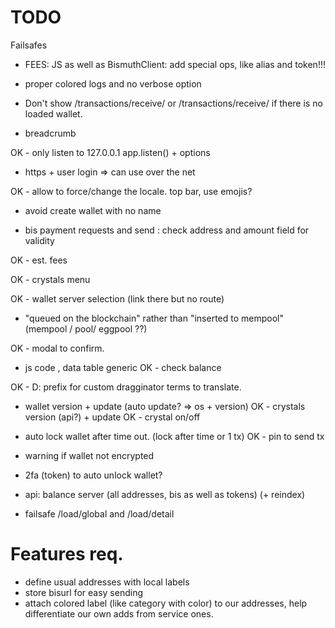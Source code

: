 # TODO

Failsafes

- FEES: JS as well as BismuthClient: add special ops, like alias and token!!!



- proper colored logs and no verbose option

- Don't show /transactions/receive/ or /transactions/receive/ if there is no loaded wallet.

- breadcrumb

OK - only listen to 127.0.0.1  app.listen() + options

- https + user login => can use over the net

OK - allow to force/change the locale. top bar, use emojis?

- avoid create wallet with no name

- bis payment requests and send : check address and amount field for validity

OK - est. fees

OK - crystals menu

OK - wallet server selection (link there but no route)

- "queued on the blockchain" rather than "inserted to mempool" (mempool / pool/ eggpool ??)


OK - modal to confirm.
- js code , data table generic
OK - check balance

OK - D: prefix for custom dragginator terms to translate.


- wallet version + update (auto update? => os + version)
OK - crystals version (api?) + update
OK - crystal on/off

- auto lock wallet after time out. (lock after time or 1 tx)
OK - pin to send tx
- warning if wallet not encrypted

- 2fa (token) to auto unlock wallet?


- api: balance server (all addresses, bis as well as tokens)
(+ reindex)

- failsafe /load/global and /load/detail

# Features req.

- define usual addresses with local labels
- store bisurl for easy sending
- attach colored label (like category with color) to our addresses, help differentiate our own adds from service ones.
